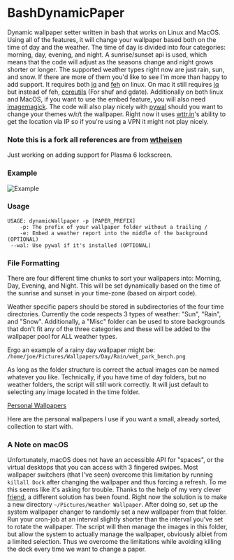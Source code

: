 # BashDynamicPaper

Dynamic wallpaper setter written in bash that works on Linux and MacOS. Using all of the features, it 
will change your wallpaper based both on the time of day and the weather. The time of day is divided 
into four categories: morning, day, evening, and night. A sunrise/sunset api is used, which means that
the code will adjust as the seasons change and night grows shorter or longer. The supported weather types
right now are just rain, sun, and snow. If there are more of them you'd like to see I'm more than happy to add support.
It requires both [jq](https://stedolan.github.io/jq/) and [feh](https://feh.finalrewind.org/)
on linux. On mac it still requires [jq](https://stedolan.github.io/jq/) but instead of feh,
[coreutils](https://formulae.brew.sh/formula/coreutils) (For shuf and gdate). Additionally on both linux and MacOS, if you
want to use the embed feature, you will also need [imagemagick](https://imagemagick.org/script/download.php). The code will
also play nicely with [pywal](https://github.com/dylanaraps/pywal) should you want
 to change your themes w/r/t the wallpaper. Right now it uses [wttr.in]()'s ability
to get the location via IP so if you're using a VPN it might not play nicely.

### Note this is a fork all references are from [wtheisen](https://github.com/wtheisen/BashDynamicPaper)
Just working on adding support for Plasma 6 lockscreen.


### Example

![Example](./example.gif)

### Usage
```
USAGE: dynamicWallpaper -p [PAPER_PREFIX]
    -p: The prefix of your wallpaper folder without a trailing /
    -e: Embed a weather report into the middle of the background (OPTIONAL)
 --wal: Use pywal if it's installed (OPTIONAL)
```

### File Formatting
There are four different time chunks to sort your wallpapers into: Morning,
Day, Evening, and Night. This will be set dynamically based on the time of
the sunrise and sunset in your time-zone (based on airport code).

Weather specific papers should be stored in subdirectories of the four time
directories. Currently the code respects 3 types of weather: "Sun", "Rain",
and "Snow". Additionally, a "Misc" folder can be used to store backgrounds that
don't fit any of the three categories and these will be added to the wallpaper
pool for ALL weather types.

Ergo an example of a rainy day wallpaper might be:
`/home/joe/Pictures/Wallpapers/Day/Rain/wet_park_bench.png`

As long as the folder structure is correct the actual images can be named whatever
you like. Technically, if you have time of day folders, but no weather folders,
the script will still work correctly. It will just default to selecting any image
located in the time folder.

[Personal Wallpapers](https://www.dropbox.com/sh/nlgpsqia9mpxwqj/AACw_yVfhz_0K8jzVi44vkFja?dl=0)

Here are the personal wallpapers I use if you want a small, already sorted, collection to start with.

### A Note on macOS
Unfortunately, macOS does not have an accessible API for "spaces", or the virtual
desktops that you can access with 3 fingered swipes. Most wallpaper switchers
(that I've seen) overcome this limitation by running `killall Dock` after changing
the wallpaper and thus forcing a refresh. To me this seems like it's asking for
trouble. Thanks to the help of my very clever [friend](https://github.com/AndrewLitteken),
a different solution has been found. Right now the solution is to make a new
directory `~/Pictures/Weather Wallpaper`.  After doing so, set up the system wallpaper
changer to randomly set a new wallpaper from that folder. Run your cron-job at an 
interval slightly shorter than the interval you've set to rotate the wallpaper. 
The script will then manage the images in this folder, but allow the system to 
actually manage the wallpaper, obviously albiet from a limited selection. Thus 
we overcome the limitations while avoiding killing the dock every time we want to
change a paper.
